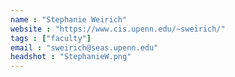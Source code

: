 ```yaml
---
name : "Stephanie Weirich"
website : "https://www.cis.upenn.edu/~sweirich/"
tags : ["faculty"]
email : "sweirich@seas.upenn.edu"
headshot : "StephanieW.png"
---
```

